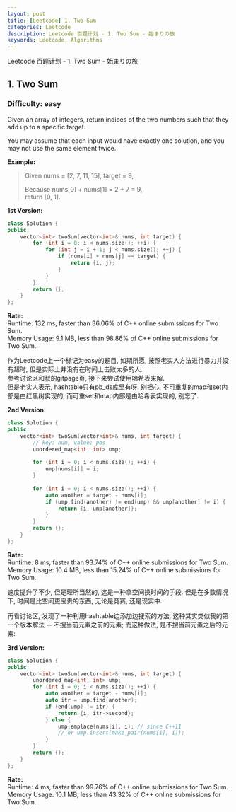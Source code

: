 ```yaml
---
layout: post
title: [Leetcode] 1. Two Sum
categories: Leetcode
description: Leetcode 百题计划 - 1. Two Sum - 始まりの旅
keywords: Leetcode, Algorithms
---
```


Leetcode 百题计划 - 1. Two Sum - 始まりの旅

## 1. Two Sum
### Difficulty: easy
Given an array of integers, return indices of the two numbers such that they add up to a specific target.  

You may assume that each input would have exactly one solution, and you may not use the same element twice.  

**Example:**  

> Given nums = [2, 7, 11, 15], target = 9,  
> 
> Because nums[0] + nums[1] = 2 + 7 = 9,  
return [0, 1].  


**1st Version:**  
```c++
class Solution {
public:
    vector<int> twoSum(vector<int>& nums, int target) {
        for (int i = 0; i < nums.size(); ++i) {
            for (int j = i + 1; j < nums.size(); ++j) {
                if (nums[i] + nums[j] == target) {
                    return {i, j};
                }
            }
        }
        return {};
    }
};
```

**Rate:**  
Runtime: 132 ms, faster than 36.06% of C++ online submissions for Two Sum.  
Memory Usage: 9.1 MB, less than 98.86% of C++ online submissions for Two Sum.  

作为Leetcode上一个标记为easy的题目, 如期所愿, 按照老实人方法进行暴力并没有超时, 但是实际上并没有在时间上击败太多的人.   
参考讨论区和叔的gitpage页, 接下来尝试使用哈希表来解.   
但是老实人表示, hashtable只有pb_ds库里有呀. 别担心, 不可重复的map和set内部是由红黑树实现的, 而可重set和map内部是由哈希表实现的, 别忘了.   

**2nd Version:**   
```c++
class Solution {
public:
    vector<int> twoSum(vector<int>& nums, int target) {
        // key: num, value: pos
        unordered_map<int, int> ump;
        
        for (int i = 0; i < nums.size(); ++i) {
            ump[nums[i]] = i;
        }
        
        for (int i = 0; i < nums.size(); ++i) {
            auto another = target - nums[i];
            if (ump.find(another) != end(ump) && ump[another] != i) {
                return {i, ump[another]};
            }
        }
        return {};
    }
};
```

**Rate:**    
Runtime: 8 ms, faster than 93.74% of C++ online submissions for Two Sum.  
Memory Usage: 10.4 MB, less than 15.24% of C++ online submissions for Two Sum.

速度提升了不少, 但是理所当然的, 这是一种拿空间换时间的手段. 但是在多数情况下, 时间是比空间更宝贵的东西, 无论是竞赛, 还是现实中.  

再看讨论区, 发现了一种利用hashtable边添加边搜索的方法, 这种其实类似我的第一个版本解法 -- 不搜当前元素之前的元素; 而这种做法, 是不搜当前元素之后的元素:  

**3rd Version:**  
```c++
class Solution {
public:
    vector<int> twoSum(vector<int>& nums, int target) {
        unordered_map<int, int> ump;
        for (int i = 0; i < nums.size(); ++i) {
            auto another = target - nums[i];
            auto itr = ump.find(another);
            if (end(ump) != itr) {
                return {i, itr->second};
            } else {
                ump.emplace(nums[i], i); // since C++11
                // or ump.insert(make_pair(nums[i], i));
            }
        }
        return {};
    }
};
```

**Rate:**  
Runtime: 4 ms, faster than 99.76% of C++ online submissions for Two Sum.  
Memory Usage: 10.1 MB, less than 43.32% of C++ online submissions for Two Sum.  